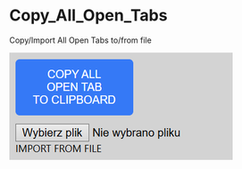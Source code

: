 # Copy_All_Open_Tabs
Copy/Import All Open Tabs to/from file

![COPYALLOPENTABS.png](images/COPYALLOPENTABS.png)

